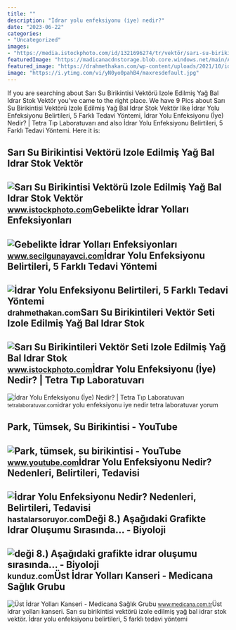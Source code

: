```yaml
---
title: ""
description: "İdrar yolu enfeksiyonu (i̇ye) nedir?"
date: "2023-06-22"
categories:
- "Uncategorized"
images:
- "https://media.istockphoto.com/id/1321696274/tr/vektör/sarı-su-birikintisi-vektörü-izole-edilmiş-yağ-bal-idrar.jpg?s=612x612&amp;w=is&amp;k=20&amp;c=ByyiJ7ZUBhd3ispeawsjhUfhikr0R-fMsX6R3_qn72M="
featuredImage: "https://madicanacdnstorage.blob.core.windows.net/main/Assets/photo/r/ust-idrar-yollari-kanseri-87940_b.jpg"
featured_image: "https://drahmethakan.com/wp-content/uploads/2021/10/idrar-yolu-enfeksiyonu.jpg"
image: "https://i.ytimg.com/vi/yN0yo0pahB4/maxresdefault.jpg"
---
```


If you are searching about Sarı Su Birikintisi Vektörü Izole Edilmiş Yağ Bal Idrar Stok Vektör you've came to the right place. We have 9 Pics about Sarı Su Birikintisi Vektörü Izole Edilmiş Yağ Bal Idrar Stok Vektör like İdrar Yolu Enfeksiyonu Belirtileri, 5 Farklı Tedavi Yöntemi, İdrar Yolu Enfeksiyonu (İye) Nedir? | Tetra Tıp Laboratuvarı and also İdrar Yolu Enfeksiyonu Belirtileri, 5 Farklı Tedavi Yöntemi. Here it is:

Sarı Su Birikintisi Vektörü Izole Edilmiş Yağ Bal Idrar Stok Vektör
-------------------------------------------------------------------

 ![Sarı Su Birikintisi Vektörü Izole Edilmiş Yağ Bal Idrar Stok Vektör](https://media.istockphoto.com/id/1321696274/tr/vektör/sarı-su-birikintisi-vektörü-izole-edilmiş-yağ-bal-idrar.jpg?s=612x612&w=is&k=20&c=ByyiJ7ZUBhd3ispeawsjhUfhikr0R-fMsX6R3_qn72M=) <small>www.istockphoto.com</small>Gebelikte İdrar Yolları Enfeksiyonları
--------------------------------------

 ![Gebelikte İdrar Yolları Enfeksiyonları](https://www.secilgunayavci.com/m/r/sayfa/idrar-yollari-enfeksiyonu-KFW5E.jpg) <small>www.secilgunayavci.com</small>İdrar Yolu Enfeksiyonu Belirtileri, 5 Farklı Tedavi Yöntemi
-----------------------------------------------------------

 ![İdrar Yolu Enfeksiyonu Belirtileri, 5 Farklı Tedavi Yöntemi](https://drahmethakan.com/wp-content/uploads/2021/10/idrar-yolu-enfeksiyonu.jpg) <small>drahmethakan.com</small>Sarı Su Birikintileri Vektör Seti Izole Edilmiş Yağ Bal Idrar Stok
------------------------------------------------------------------

 ![Sarı Su Birikintileri Vektör Seti Izole Edilmiş Yağ Bal Idrar Stok](https://media.istockphoto.com/id/1320459980/tr/vektör/sarı-su-birikintileri-vektör-seti-izole-edilmiş-yağ-bal-idrar.jpg?s=170667a&w=0&k=20&c=99NNQRGFYK6XK_JJQAT7uv_J0hXqtjO_msbxXolErRg=) <small>www.istockphoto.com</small>İdrar Yolu Enfeksiyonu (İye) Nedir? | Tetra Tıp Laboratuvarı
------------------------------------------------------------

 ![İdrar Yolu Enfeksiyonu (İye) Nedir? | Tetra Tıp Laboratuvarı](https://tetralaboratuvar.com/wp-content/uploads/2021/03/Idrar-Yolu-Enfeksiyonu.png) <small>tetralaboratuvar.com</small>idrar yolu enfeksiyonu iye nedir tetra laboratuvar yorum

Park, Tümsek, Su Birikintisi - YouTube
--------------------------------------

 ![Park, tümsek, su birikintisi - YouTube](https://i.ytimg.com/vi/yN0yo0pahB4/maxresdefault.jpg) <small>www.youtube.com</small>İdrar Yolu Enfeksiyonu Nedir? Nedenleri, Belirtileri, Tedavisi
--------------------------------------------------------------

 ![İdrar Yolu Enfeksiyonu Nedir? Nedenleri, Belirtileri, Tedavisi](https://hastalarsoruyor.com/uploads/posts/280x_idrar-yolu-enfeksiyonu.jpg) <small>hastalarsoruyor.com</small>Deği 8.) Aşağıdaki Grafikte Idrar Oluşumu Sırasında... - Biyoloji
-----------------------------------------------------------------

 ![deği 8.) Aşağıdaki grafikte idrar oluşumu sırasında... - Biyoloji](https://media.kunduz.com/media/question/seo/raw/20220407114211312677-3695766_mmVrTPxaJ.jpg?h=512) <small>kunduz.com</small>Üst İdrar Yolları Kanseri - Medicana Sağlık Grubu
-------------------------------------------------

 ![Üst İdrar Yolları Kanseri - Medicana Sağlık Grubu](https://madicanacdnstorage.blob.core.windows.net/main/Assets/photo/r/ust-idrar-yollari-kanseri-87940_b.jpg) <small>www.medicana.com.tr</small>Üst i̇drar yolları kanseri. Sarı su birikintisi vektörü izole edilmiş yağ bal idrar stok vektör. İdrar yolu enfeksiyonu belirtileri, 5 farklı tedavi yöntemi
